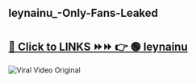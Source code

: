 
 ## leynainu_-Only-Fans-Leaked

# <h2><a href="https://clipsfans.com/leynainu_&ref=git">🔗 Click to LINKS ⏩⏩ 👉 🟢 leynainu  </a></h2>

<a href="https://clipsfans.com/leynainu_&ref=git" rel="nofollow" data-target="animated-image.originalLink"><img src="https://i.ibb.co.com/xMMVF88/686577567.gif" alt="Viral Video Original" style="max-width: 100%; display: inline-block;" data-target="animated-image.originalImage"></a>
